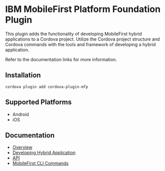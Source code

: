 <!---
   Licensed Materials - Property of IBM

   (C) Copyright 2015 IBM Corp.

   Unless required by applicable law or agreed to in writing, software
   distributed under the License is distributed on an "AS IS" BASIS,
   WITHOUT WARRANTIES OR CONDITIONS OF ANY KIND, either express or implied.
   See the License for the specific language governing permissions and
   limitations under the License.
-->

# IBM MobileFirst Platform Foundation Plugin
This plugin adds the functionality of developing MobileFirst hybrid applications to a Cordova project. Utilize
the Cordova project structure and Cordova commands with the tools and framework of developing a hybrid application.

Refer to the documentation links for more information.

## Installation

	cordova plugin add cordova-plugin-mfp

## Supported Platforms
- Android
- iOS

## Documentation
- [Overview](http://www-01.ibm.com/support/knowledgecenter/SSHS8R_7.1.0/com.ibm.worklight.dev.doc/dev/c_developing_hybrid_apps.html?lang=en)
- [Developing Hybrid Application](http://www-01.ibm.com/support/knowledgecenter/SSHS8R_7.1.0/com.ibm.worklight.dev.doc/dev/c_init_wl_framework_hybrid_app.html?lang=en)
- [API](http://www-01.ibm.com/support/knowledgecenter/SSHS8R_7.1.0/com.ibm.worklight.apiref.doc/topics/r_apiref.html?lang=en)
- [MobileFirst CLI Commands](http://www-01.ibm.com/support/knowledgecenter/SSHS8R_7.1.0/com.ibm.worklight.dev.doc/dev/r_wl_cli_list_of_commands.html)
